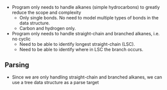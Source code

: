 - Program only needs to handle alkanes (simple hydrocarbons) to greatly reduce the scope and complexity
  - Only single bonds. No need to model multiple types of bonds in the data structure.
  - Carbon and hydrogen only.
- Program only needs to handle straight-chain and branched alkanes, i.e. no cyclic
  - Need to be able to identify longest straight-chain (LSC).
  - Need to be able to identify where in LSC the branch occurs.


## Parsing
- Since we are only handling straight-chain and branched alkanes, we can use a tree data structure as a parse target
